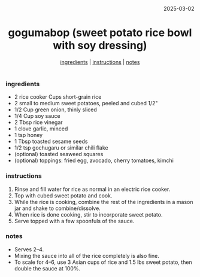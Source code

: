 <p align="right">2025-03-02</p>

<h1 align="center">gogumabop (sweet potato rice bowl with soy dressing)</h1>

<div align="center">
  <a href="#ingredients">ingredients</a> | 
  <a href="#instructions">instructions</a> | 
  <a href="#notes">notes</a>
</div>
<br>

### ingredients
- 2 rice cooker Cups short-grain rice  
- 2 small to medium sweet potatoes, peeled and cubed 1/2"  
- 1/2 Cup green onion, thinly sliced  
- 1/4 Cup soy sauce  
- 2 Tbsp rice vinegar  
- 1 clove garlic, minced  
- 1 tsp honey  
- 1 Tbsp toasted sesame seeds  
- 1/2 tsp gochugaru or similar chili flake  
- (optional) toasted seaweed squares  
- (optional) toppings: fried egg, avocado, cherry tomatoes, kimchi  

### instructions
1. Rinse and fill water for rice as normal in an electric rice cooker.  
2. Top with cubed sweet potato and cook.  
3. While the rice is cooking, combine the rest of the ingredients in a mason jar and shake to combine/dissolve.  
4. When rice is done cooking, stir to incorporate sweet potato.  
5. Serve topped with a few spoonfuls of the sauce.  

### notes
- Serves 2–4.  
- Mixing the sauce into all of the rice completely is also fine.  
- To scale for 4–6, use 3 Asian cups of rice and 1.5 lbs sweet potato, then double the sauce at 100%.  

